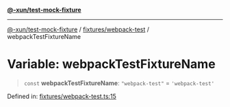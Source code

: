[**@-xun/test-mock-fixture**](../../../README.md)

***

[@-xun/test-mock-fixture](../../../README.md) / [fixtures/webpack-test](../README.md) / webpackTestFixtureName

# Variable: webpackTestFixtureName

> `const` **webpackTestFixtureName**: `"webpack-test"` = `'webpack-test'`

Defined in: [fixtures/webpack-test.ts:15](https://github.com/Xunnamius/test-utils/blob/d96a64d2a590f310ff9665ced169fcb337fa2189/packages/test-mock-fixture/src/fixtures/webpack-test.ts#L15)
